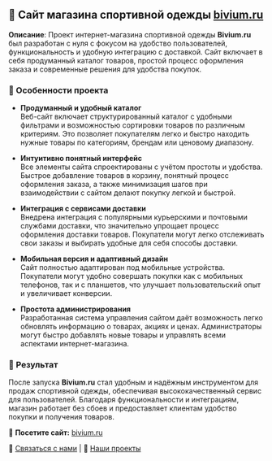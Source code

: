 ## 🛒 Сайт магазина спортивной одежды [bivium.ru](https://bivium.ru)     

**Описание**: Проект интернет-магазина спортивной одежды **Bivium.ru** был разработан с нуля с фокусом на удобство пользователей, функциональность и удобную интеграцию с доставкой. Сайт включает в себя продуманный каталог товаров, простой процесс оформления заказа и современные решения для удобства покупок.

### 🔑 Особенности проекта  

- **Продуманный и удобный каталог**  
  Веб-сайт включает структурированный каталог с удобными фильтрами и возможностью сортировки товаров по различным критериям. Это позволяет покупателям легко и быстро находить нужные товары по категориям, брендам или ценовому диапазону.  

- **Интуитивно понятный интерфейс**  
  Все элементы сайта спроектированы с учётом простоты и удобства. Быстрое добавление товаров в корзину, понятный процесс оформления заказа, а также минимизация шагов при взаимодействии с сайтом делают покупку легкой и быстрой.  

- **Интеграция с сервисами доставки**  
  Внедрена интеграция с популярными курьерскими и почтовыми службами доставки, что значительно упрощает процесс оформления доставки товаров. Покупатели могут легко отслеживать свои заказы и выбирать удобные для себя способы доставки.  

- **Мобильная версия и адаптивный дизайн**  
  Сайт полностью адаптирован под мобильные устройства. Покупатели могут удобно совершать покупки как с мобильных телефонов, так и с планшетов, что улучшает пользовательский опыт и увеличивает конверсии.  

- **Простота администрирования**  
  Разработанная система управления сайтом даёт возможность легко обновлять информацию о товарах, акциях и ценах. Администраторы могут быстро добавлять новые товары и управлять всеми аспектами интернет-магазина.  

### 🚀 Результат  
После запуска **Bivium.ru** стал удобным и надёжным инструментом для продаж спортивной одежды, обеспечивая высококачественный сервис для пользователей. Благодаря функциональности и интеграциям, магазин работает без сбоев и предоставляет клиентам удобство покупки и получения товаров.

🔗 **Посетите сайт:** [bivium.ru](https://bivium.ru)    

💼 [Связаться с нами](mailto:tnoob128@gmail.com) | 🌟 [Наши проекты](https://github.com/ColdRayBurn/Completed-projects/blob/main/README.md)  
